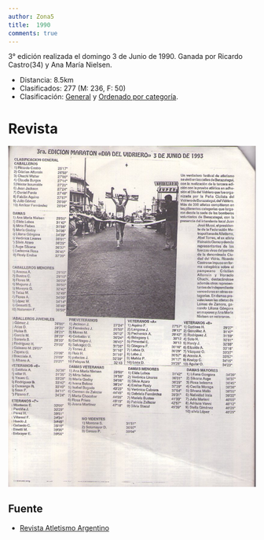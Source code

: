 ```yaml
---
author: Zona5
title:  1990
comments: true
---
```

3° edición realizada el domingo 3 de Junio de 1990. Ganada por Ricardo Castro(34) y Ana María Nielsen.

* Distancia: 8.5km
* Clasificados: 277 (M: 236, F: 50)
* Clasificación: [General](/clasificacion/1990/1990.html) y [Ordenado por categoría](/clasificacion/1990/1990cat.html).

# Revista
![Edición 1990](/assets/img/ed/1990/1990_01.jpg)

## Fuente 
* [Revista Atletismo Argentino](http://www.atletismoargentino.com.ar)
